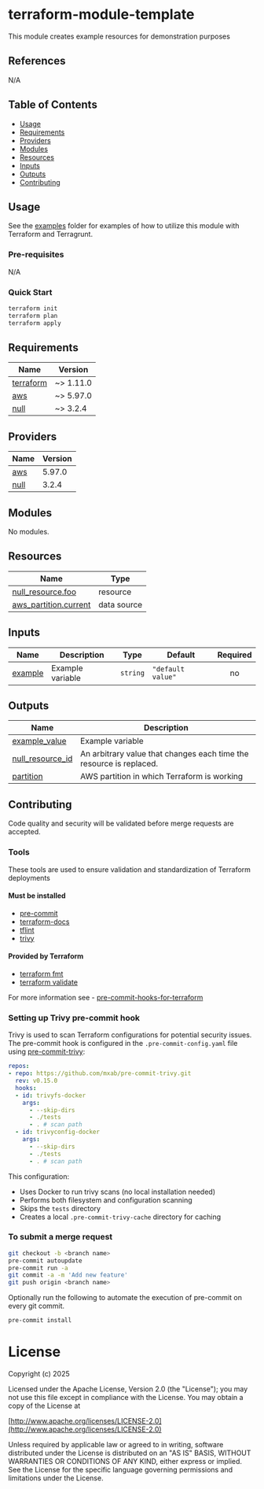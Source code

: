 # terraform-module-template

<!-- Description of module -->
This module creates example resources for demonstration purposes

## References
<!-- Include links to external references -->
N/A

## Table of Contents
- [Usage](#usage)
- [Requirements](#requirements)
- [Providers](#providers)
- [Modules](#modules)
- [Resources](#resources)
- [Inputs](#inputs)
- [Outputs](#outputs)
- [Contributing](#contributing)

## Usage
<!-- Describe manual and/or automated usage steps -->
See the [examples](/examples) folder for examples of how to utilize this module with Terraform and Terragrunt.

### Pre-requisites
<!-- Describe external dependencies or pre-requisites -->
N/A

### Quick Start
```bash
terraform init
terraform plan
terraform apply
```

<!-- BEGIN_TF_DOCS -->
## Requirements

| Name | Version |
|------|---------|
| <a name="requirement_terraform"></a> [terraform](#requirement\_terraform) | ~> 1.11.0 |
| <a name="requirement_aws"></a> [aws](#requirement\_aws) | ~> 5.97.0 |
| <a name="requirement_null"></a> [null](#requirement\_null) | ~> 3.2.4 |

## Providers

| Name | Version |
|------|---------|
| <a name="provider_aws"></a> [aws](#provider\_aws) | 5.97.0 |
| <a name="provider_null"></a> [null](#provider\_null) | 3.2.4 |

## Modules

No modules.

## Resources

| Name | Type |
|------|------|
| [null_resource.foo](https://registry.terraform.io/providers/hashicorp/null/latest/docs/resources/resource) | resource |
| [aws_partition.current](https://registry.terraform.io/providers/hashicorp/aws/latest/docs/data-sources/partition) | data source |

## Inputs

| Name | Description | Type | Default | Required |
|------|-------------|------|---------|:--------:|
| <a name="input_example"></a> [example](#input\_example) | Example variable | `string` | `"default value"` | no |

## Outputs

| Name | Description |
|------|-------------|
| <a name="output_example_value"></a> [example\_value](#output\_example\_value) | Example variable |
| <a name="output_null_resource_id"></a> [null\_resource\_id](#output\_null\_resource\_id) | An arbitrary value that changes each time the resource is replaced. |
| <a name="output_partition"></a> [partition](#output\_partition) | AWS partition in which Terraform is working |
<!-- END_TF_DOCS -->

## Contributing
Code quality and security will be validated before merge requests are accepted.

### Tools
These tools are used to ensure validation and standardization of Terraform deployments

#### Must be installed
- [pre-commit](https://github.com/gruntwork-io/pre-commit/releases)
- [terraform-docs](https://github.com/terraform-docs/terraform-docs)
- [tflint](https://github.com/terraform-linters/tflint)
- [trivy](https://trivy.dev/latest/docs/)

#### Provided by Terraform
- [terraform fmt](https://www.terraform.io/docs/commands/fmt.html)
- [terraform validate](https://www.terraform.io/docs/commands/validate.html)

For more information see - [pre-commit-hooks-for-terraform](https://medium.com/slalom-build/pre-commit-hooks-for-terraform-9356ee6db882)

### Setting up Trivy pre-commit hook
Trivy is used to scan Terraform configurations for potential security issues. The pre-commit hook is configured in the `.pre-commit-config.yaml` file using [pre-commit-trivy](https://github.com/mxab/pre-commit-trivy):

```yaml
repos:
- repo: https://github.com/mxab/pre-commit-trivy.git
  rev: v0.15.0
  hooks:
  - id: trivyfs-docker
    args:
      - --skip-dirs
      - ./tests
      - . # scan path
  - id: trivyconfig-docker
    args:
      - --skip-dirs
      - ./tests
      - . # scan path
```

This configuration:
- Uses Docker to run trivy scans (no local installation needed)
- Performs both filesystem and configuration scanning
- Skips the `tests` directory
- Creates a local `.pre-commit-trivy-cache` directory for caching

### To submit a merge request
```bash
git checkout -b <branch name>
pre-commit autoupdate
pre-commit run -a
git commit -a -m 'Add new feature'
git push origin <branch name>
```
Optionally run the following to automate the execution of pre-commit on every git commit.
```bash
pre-commit install
```

# License
Copyright (c) 2025

Licensed under the Apache License, Version 2.0 (the "License");
you may not use this file except in compliance with the License.
You may obtain a copy of the License at

[http://www.apache.org/licenses/LICENSE-2.0](http://www.apache.org/licenses/LICENSE-2.0)

Unless required by applicable law or agreed to in writing, software
distributed under the License is distributed on an "AS IS" BASIS,
WITHOUT WARRANTIES OR CONDITIONS OF ANY KIND, either express or implied.
See the License for the specific language governing permissions and
limitations under the License.
